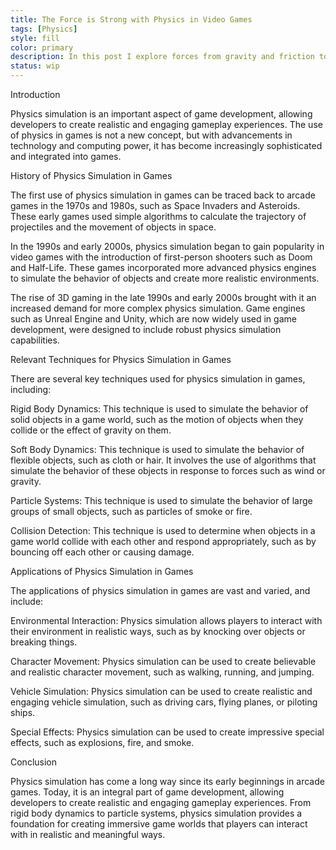 ```yaml
---
title: The Force is Strong with Physics in Video Games
tags: [Physics]
style: fill
color: primary
description: In this post I explore forces from gravity and friction to momentum and energy; video games are filled with physical forces that shape the player's experience. I examine how these forces are implemented in various games, and how they can be used to create a more immersive and believable gaming world.
status: wip
---
```


Introduction

Physics simulation is an important aspect of game development, allowing developers to create realistic and engaging gameplay experiences. The use of physics in games is not a new concept, but with advancements in technology and computing power, it has become increasingly sophisticated and integrated into games.

History of Physics Simulation in Games

The first use of physics simulation in games can be traced back to arcade games in the 1970s and 1980s, such as Space Invaders and Asteroids. These early games used simple algorithms to calculate the trajectory of projectiles and the movement of objects in space.

In the 1990s and early 2000s, physics simulation began to gain popularity in video games with the introduction of first-person shooters such as Doom and Half-Life. These games incorporated more advanced physics engines to simulate the behavior of objects and create more realistic environments.

The rise of 3D gaming in the late 1990s and early 2000s brought with it an increased demand for more complex physics simulation. Game engines such as Unreal Engine and Unity, which are now widely used in game development, were designed to include robust physics simulation capabilities.

Relevant Techniques for Physics Simulation in Games

There are several key techniques used for physics simulation in games, including:

Rigid Body Dynamics: This technique is used to simulate the behavior of solid objects in a game world, such as the motion of objects when they collide or the effect of gravity on them.

Soft Body Dynamics: This technique is used to simulate the behavior of flexible objects, such as cloth or hair. It involves the use of algorithms that simulate the behavior of these objects in response to forces such as wind or gravity.

Particle Systems: This technique is used to simulate the behavior of large groups of small objects, such as particles of smoke or fire.

Collision Detection: This technique is used to determine when objects in a game world collide with each other and respond appropriately, such as by bouncing off each other or causing damage.

Applications of Physics Simulation in Games

The applications of physics simulation in games are vast and varied, and include:

Environmental Interaction: Physics simulation allows players to interact with their environment in realistic ways, such as by knocking over objects or breaking things.

Character Movement: Physics simulation can be used to create believable and realistic character movement, such as walking, running, and jumping.

Vehicle Simulation: Physics simulation can be used to create realistic and engaging vehicle simulation, such as driving cars, flying planes, or piloting ships.

Special Effects: Physics simulation can be used to create impressive special effects, such as explosions, fire, and smoke.

Conclusion

Physics simulation has come a long way since its early beginnings in arcade games. Today, it is an integral part of game development, allowing developers to create realistic and engaging gameplay experiences. From rigid body dynamics to particle systems, physics simulation provides a foundation for creating immersive game worlds that players can interact with in realistic and meaningful ways.

